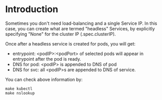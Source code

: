 # Introduction

Sometimes you don't need load-balancing and a single Service IP. In this case, you can create what are termed "headless" Services, by explicitly specifying "None" for the cluster IP (.spec.clusterIP).

Once after a headless service is created for pods, you will get:
- entrypoint: \<podIP\>:\<podPort\> of selected pods will appear in entrypoint after the pod is ready.
- DNS for pod: \<podIP\> is appended to DNS of pod
- DNS for svc: all \<podIP\>s are appended to DNS of service.

You can check above information by:
``` shell
make kubectl
make nslookup
```